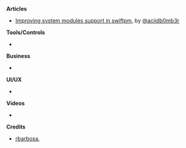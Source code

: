 **Articles**

* [Improving system modules support in swiftpm](http://ankit.im/swift/2016/03/26/improving-system-modules-support-in-swiftpm/), by [@aciidb0mb3r](https://twitter.com/aciidb0mb3r)

**Tools/Controls**

* 

**Business**

*


**UI/UX**

* 

**Videos**

* 
**Credits**

* [rbarbosa](https://github.com/rbarbosa),